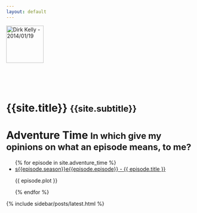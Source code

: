 ```yaml
---
layout: default
---
```


<div class="media page-header">
  <div class="media-left">
    <img src="{{site.logo}}" alt="Dirk Kelly - 2014/01/19" class="img-circle" style="width: 100px; height: 100px" />
  </div>
  <div class="media-body">
    <h1 style="padding-top: 65px; margin-bottom: 0">{{site.title}} <small>{{site.subtitle}}</small></h1>
  </div>
</div>

<div class="panel panel-default">
  <div class="panel-heading">
    <h1 class="panel-title">Adventure Time <small>In which give my opinions on what an episode means, to me?</small></h1>
  </div>
  <ul class="list-group">
    {% for episode in site.adventure_time %}
      <li class="list-group-item">
        <a href="{{ episode.url }}">s{{episode.season}}e{{episode.episode}} - {{ episode.title }}</a>
        <p>{{ episode.plot }}</p>
      </li>
    {% endfor %}
  </ul>
</div>

{% include sidebar/posts/latest.html %}
